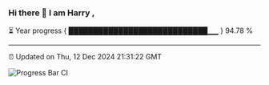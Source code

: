 ### Hi there 👋 I am Harry , 

⏳ Year progress { ████████████████████████████▁▁ } 94.78 %

---

⏰ Updated on Thu, 12 Dec 2024 21:31:22 GMT

![Progress Bar CI](https://github.com/duykhang68/duykhang68/workflows/Progress%20Bar%20CI/badge.svg)
